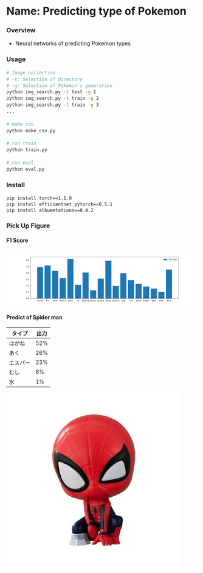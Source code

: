 Name: Predicting type of Pokemon
====

### Overview
- Neural networks of predicting Pokemon types

### Usage
```bash
# Image collection
# -t: Selection of directory
# -g: Selection of Pokemon's generation
python img_search.py -t test -g 1
python img_search.py -t train -g 2
python img_search.py -t train -g 3
...

# make csv
python make_csv.py

# run train
python train.py

# run eval
python eval.py
```

### Install
```
pip install torch==1.1.0
pip install efficientnet_pytorch==0.5.1
pip install albumetations==0.4.2
```

### Pick Up Figure
#### F1 Score

![F1 Score](https://github.com/spider-man-tm/predict_type_of_pokemon/blob/master/export_figure/f1_score.png)

#### Predict of Spider man

|タイプ|出力
|---|---
|はがね |52%
|あく　|26%
|エスパー |23%
|むし　|8%
|水 |1%

![Spiderman](https://github.com/spider-man-tm/readme_figure/blob/master/spider-man.jpg)
